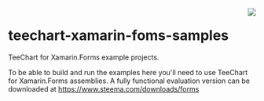 <a href="https://www.steema.com/product/forms">
<img align="right" src="http://www.teechart.net/img/logos/teechart_forms.png">
</a>

teechart-xamarin-foms-samples
=============================

TeeChart for Xamarin.Forms example projects.

To be able to build and run the examples here you'll need to use TeeChart for Xamarin.Forms assemblies. A fully functional evaluation version can be downloaded at https://www.steema.com/downloads/forms
